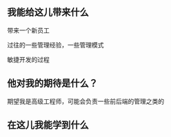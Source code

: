 ## 我能给这儿带来什么

带来一个新员工

过往的一些管理经验，一些管理模式

敏捷开发的过程

## 他对我的期待是什么？

期望我是高级工程师，可能会负责一些前后端的管理之类的

## 在这儿我能学到什么